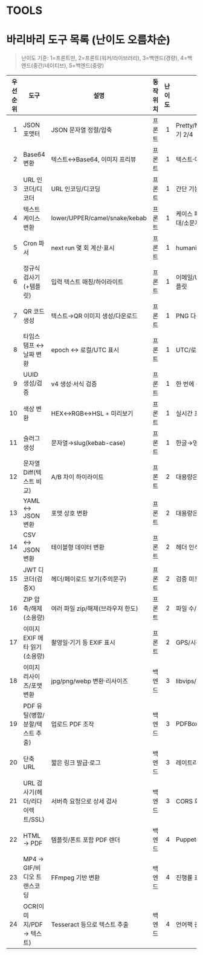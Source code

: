# TOOLS

# 바리바리 도구 목록 (난이도 오름차순)

> 난이도 기준: 1=프론트만, 2=프론트(워커/라이브러리), 3=백엔드(경량), 4=백엔드(중간/네이티브), 5=백엔드(중량)

| 우선순위 | 도구                         | 설명                                   | 동작 위치 | 난이도 | 비고                           | 완성여부 |
|-----:|----------------------------|--------------------------------------|-------|----:|------------------------------|:----:|
|    1 | JSON 포맷터                   | JSON 문자열 정렬/압축                         | 프론트   |   1 | Pretty/Minify, 들여쓰기 2/4      | ✅   |
|    2 | Base64 변환                  | 텍스트↔Base64, 이미지 프리뷰                    | 프론트   |   1 | 텍스트·이미지 미리보기               | ✅   |
|    3 | URL 인코더/디코더                | URL 인코딩/디코딩                            | 프론트   |   1 | 간단 기능                        | ✅   |
|    4 | 텍스트 케이스 변환                 | lower/UPPER/camel/snake/kebab            | 프론트   |   1 | 케이스 패턴 선택(카멜, 대/소문자)        | ⏳   |
|    5 | Cron 파서                    | next run 몇 회 계산·표시                      | 프론트   |   1 | humanize 옵션                  | ⏳   |
|    6 | 정규식 검사기(+템플릿)             | 입력 텍스트 매칭/하이라이트                     | 프론트   |   1 | 이메일/URL/휴대폰 템플릿            | ⏳   |
|    7 | QR 코드 생성                   | 텍스트→QR 이미지 생성/다운로드                   | 프론트   |   1 | PNG 다운로드                    | ✅   |
|    8 | 타임스탬프 ↔ 날짜 변환              | epoch ↔ 로컬/UTC 표시                      | 프론트   |   1 | UTC/로컬 토글                   | ⏳   |
|    9 | UUID 생성/검증                 | v4 생성·서식 검증                            | 프론트   |   1 | 한 번에 복사 버튼                 | ⏳   |
|   10 | 색상 변환                      | HEX↔RGB↔HSL + 미리보기                     | 프론트   |   1 | 실시간 프리뷰                    | ⏳   |
|   11 | 슬러그 생성                     | 문자열→slug(kebab-case)                   | 프론트   |   1 | 한글→영문 옵션                   | ⏳   |
|   12 | 문자열 Diff(텍스트 비교)           | A/B 차이 하이라이트                           | 프론트   |   2 | 대용량은 웹 워커 권장               | ✅   |
|   13 | YAML ↔ JSON 변환             | 포맷 상호 변환                               | 프론트   |   2 | 대용량은 워커 사용                 | ⏳   |
|   14 | CSV ↔ JSON 변환              | 테이블형 데이터 변환                            | 프론트   |   2 | 헤더 인식 옵션                    | ⏳   |
|   15 | JWT 디코더(검증X)               | 헤더/페이로드 보기(주의문구)                     | 프론트   |   2 | 검증 미포함 경고                  | ⏳   |
|   16 | ZIP 압축/해제(소용량)             | 여러 파일 zip/해제(브라우저 한도)                 | 프론트   |   2 | 파일 수/용량 제한 안내              | ⏳   |
|   17 | 이미지 EXIF 메타 읽기(소용량)        | 촬영일·기기 등 EXIF 표시                        | 프론트   |   2 | GPS/시간 노출 주의                | ⏳   |
|   18 | 이미지 리사이즈/포맷 변환           | jpg/png/webp 변환·리사이즈                     | 백엔드   |   3 | libvips/Sharp 권장             | ⏳   |
|   19 | PDF 유틸(병합/분할/텍스트 추출)       | 업로드 PDF 조작                               | 백엔드   |   3 | PDFBox/qpdf                   | ⏳   |
|   20 | 단축 URL                     | 짧은 링크 발급·로그                              | 백엔드   |   3 | 레이트리밋/만료                   | ⏳   |
|   21 | URL 검사기(헤더/리다이렉트/SSL)      | 서버측 요청으로 상세 검사                         | 백엔드   |   3 | CORS 회피 프록시                 | ⏳   |
|   22 | HTML → PDF                 | 템플릿/폰트 포함 PDF 렌더                         | 백엔드   |   4 | Puppeteer/Playwright          | ⏳   |
|   23 | MP4 → GIF/비디오 트랜스코딩        | FFmpeg 기반 변환                               | 백엔드   |   4 | 진행률 표시                      | ⏳   |
|   24 | OCR(이미지/PDF → 텍스트)         | Tesseract 등으로 텍스트 추출                       | 백엔드   |   4 | 언어팩 관리                      | ⏳   |

